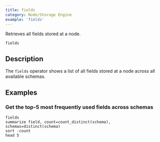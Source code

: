 ```yaml
---
title: fields
category: Node/Storage Engine
example: 'fields'
---
```



Retrieves all fields stored at a node.

```tql
fields
```

## Description

The `fields` operator shows a list of all fields stored at a node across all
available schemas.

## Examples

### Get the top-5 most frequently used fields across schemas

```tql
fields
summarize field, count=count_distinct(schema), schemas=distinct(schema)
sort -count
head 5
```
